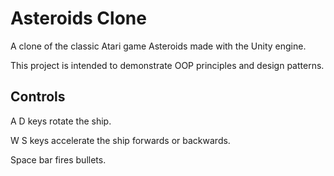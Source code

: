 # Asteroids Clone

A clone of the classic Atari game Asteroids made with the Unity engine.

This project is intended to demonstrate OOP principles and design patterns.

## Controls
A D keys rotate the ship.

W S keys accelerate the ship forwards or backwards.

Space bar fires bullets.

